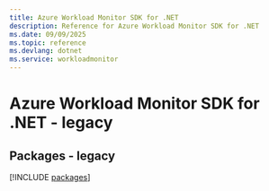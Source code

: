 ```yaml
---
title: Azure Workload Monitor SDK for .NET
description: Reference for Azure Workload Monitor SDK for .NET
ms.date: 09/09/2025
ms.topic: reference
ms.devlang: dotnet
ms.service: workloadmonitor
---
```

# Azure Workload Monitor SDK for .NET - legacy
## Packages - legacy
[!INCLUDE [packages](workload-monitor-index.md)]